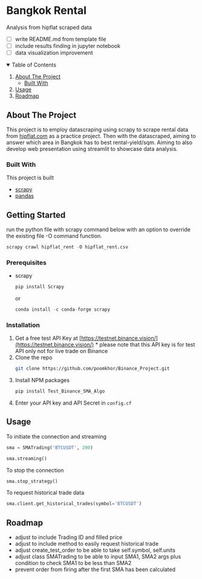 # Bangkok Rental
Analysis from hipflat scraped data
* [ ] write README.md from template file
* [ ] include results finding in jupyter notebook
* [ ] data visualization improvement

<!-- TABLE OF CONTENTS -->
<details open="open">
  <summary>Table of Contents</summary>
  <ol>
    <li>
      <a href="#about-the-project">About The Project</a>
      <ul>
        <li><a href="#built-with">Built With</a></li>
      </ul>
    </li>
    <li><a href="#usage">Usage</a></li>
    <li><a href="#roadmap">Roadmap</a></li>
  </ol>
</details>

<!-- ABOUT THE PROJECT -->
## About The Project

This project is to employ datascraping using scrapy to scrape rental data from [hipflat.com](https://www.hipflat.com/market/condo-bangkok-skik) as a practice project. Then with the datascraped, aiming to answer which area in Bangkok has to best rental-yield/sqm. Aiming to also develop web presentation using streamlit to showcase data analysis.

### Built With

This project is built
* [scrapy](https://docs.scrapy.org/en/latest/intro/tutorial.html)
* [pandas](https://pandas.pydata.org/)


<!-- GETTING STARTED -->
## Getting Started

run the python file with scrapy command below with an option to override the existing file -O command function.

```python
scrapy crawl hipflat_rent -O hipflat_rent.csv
```

### Prerequisites

* scrapy
  ```py
  pip install Scrapy
  ```
  or
  ```py
  conda install -c conda-forge scrapy
  ```

### Installation

1. Get a free test API Key at [https://testnet.binance.vision/](https://testnet.binance.vision/) \* please note that this API key is for test API only not for live trade on Binance
2. Clone the repo
   ```sh
   git clone https://github.com/poomkhor/Binance_Project.git
   ```
3. Install NPM packages
   ```sh
   pip install Test_Binance_SMA_Algo
   ```
4. Enter your API key and API Secret in `config.cf`
   
<!-- USAGE EXAMPLES -->
## Usage

<!-- Use this space to show useful examples of how a project can be used. Additional screenshots, code examples and demos work well in this space. You may also link to more resources.

_For more examples, please refer to the [Documentation](https://example.com)_ -->

To initiate the connection and streaming

```py
sma = SMATrading('BTCUSDT', 200)
```

```py
sma.streaming()
```
To stop the connection

```py
sma.stop_strategy()
```
To request historical trade data
```py
sma.client.get_historical_trades(symbol='BTCUSDT')
```
<!-- ROADMAP -->
## Roadmap
<!-- 
See the [open issues](https://github.com/othneildrew/Best-README-Template/issues) for a list of proposed features (and known issues). -->

* adjust to include Trading ID and filled price
* adjust to include method to easily request historical trade
* adjust create_test_order to be able to take self.symbol, self.units
* adjust class SMATrading to be able to input SMA1, SMA2 args plus condition to check SMA1 to be less than SMA2
* prevent order from firing after the first SMA has been calculated

<!-- CONTRIBUTING -->
<!-- ## Contributing

Contributions are what make the open source community such an amazing place to be learn, inspire, and create. Any contributions you make are **greatly appreciated**.

1. Fork the Project
2. Create your Feature Branch (`git checkout -b feature/AmazingFeature`)
3. Commit your Changes (`git commit -m 'Add some AmazingFeature'`)
4. Push to the Branch (`git push origin feature/AmazingFeature`)
5. Open a Pull Request



<!-- LICENSE -->
<!-- ## License

Distributed under the MIT License. See `LICENSE` for more information.
 -->


<!-- CONTACT -->
<!-- ## Contact

Your Name - [@your_twitter](https://twitter.com/your_username) - email@example.com

Project Link: [https://github.com/your_username/repo_name](https://github.com/your_username/repo_name)

 -->

<!-- ACKNOWLEDGEMENTS -->
<!-- ## Acknowledgements
* [GitHub Emoji Cheat Sheet](https://www.webpagefx.com/tools/emoji-cheat-sheet)
* [Img Shields](https://shields.io)
* [Choose an Open Source License](https://choosealicense.com)
* [GitHub Pages](https://pages.github.com)
* [Animate.css](https://daneden.github.io/animate.css)
* [Loaders.css](https://connoratherton.com/loaders)
* [Slick Carousel](https://kenwheeler.github.io/slick)
* [Smooth Scroll](https://github.com/cferdinandi/smooth-scroll)
* [Sticky Kit](http://leafo.net/sticky-kit)
* [JVectorMap](http://jvectormap.com)
* [Font Awesome](https://fontawesome.com) -->





<!-- MARKDOWN LINKS & IMAGES -->
<!-- https://www.markdownguide.org/basic-syntax/#reference-style-links -->
<!-- [contributors-shield]: https://img.shields.io/github/contributors/othneildrew/Best-README-Template.svg?style=for-the-badge
[contributors-url]: https://github.com/othneildrew/Best-README-Template/graphs/contributors
[forks-shield]: https://img.shields.io/github/forks/othneildrew/Best-README-Template.svg?style=for-the-badge
[forks-url]: https://github.com/othneildrew/Best-README-Template/network/members
[stars-shield]: https://img.shields.io/github/stars/othneildrew/Best-README-Template.svg?style=for-the-badge
[stars-url]: https://github.com/othneildrew/Best-README-Template/stargazers
[issues-shield]: https://img.shields.io/github/issues/othneildrew/Best-README-Template.svg?style=for-the-badge
[issues-url]: https://github.com/othneildrew/Best-README-Template/issues
[license-shield]: https://img.shields.io/github/license/othneildrew/Best-README-Template.svg?style=for-the-badge
[license-url]: https://github.com/othneildrew/Best-README-Template/blob/master/LICENSE.txt
[linkedin-shield]: https://img.shields.io/badge/-LinkedIn-black.svg?style=for-the-badge&logo=linkedin&colorB=555
[linkedin-url]: https://linkedin.com/in/othneildrew
[product-screenshot]: images/screenshot.png -->
